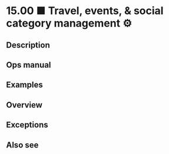 # 15.00 ■ Travel, events, & social category management ⚙️

## Description

## Ops manual

## Examples

## Overview

## Exceptions

## Also see

